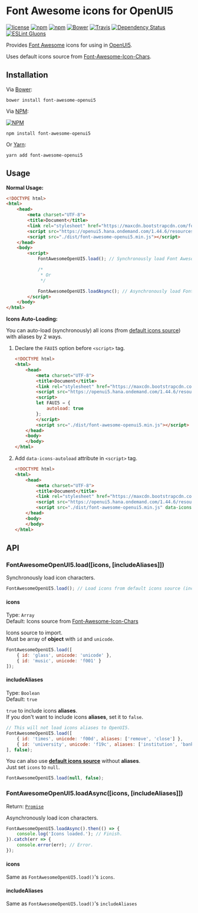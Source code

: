 # Font Awesome icons for OpenUI5
[![license](https://img.shields.io/github/license/gluons/font-awesome-openui5.svg?style=flat-square)](https://github.com/gluons/font-awesome-openui5/blob/master/LICENSE)
[![npm](https://img.shields.io/npm/v/font-awesome-openui5.svg?style=flat-square)](https://www.npmjs.com/package/font-awesome-openui5)
[![npm](https://img.shields.io/npm/dt/font-awesome-openui5.svg?style=flat-square)](https://www.npmjs.com/package/font-awesome-openui5)
[![Bower](https://img.shields.io/bower/v/font-awesome-openui5.svg?style=flat-square)](https://github.com/gluons/font-awesome-openui5)
[![Travis](https://img.shields.io/travis/gluons/font-awesome-openui5.svg?style=flat-square)](https://travis-ci.org/gluons/font-awesome-openui5)
[![Dependency Status](https://dependencyci.com/github/gluons/font-awesome-openui5/badge?style=flat-square)](https://dependencyci.com/github/gluons/font-awesome-openui5)
[![ESLint Gluons](https://img.shields.io/badge/code%20style-gluons-9C27B0.svg?style=flat-square)](https://github.com/gluons/eslint-config-gluons)

Provides [Font Awesome](http://fontawesome.io/) icons for using in [OpenUI5](http://openui5.org/).

Uses default icons source from [Font-Awesome-Icon-Chars](https://github.com/gluons/Font-Awesome-Icon-Chars).

## Installation

Via [Bower](https://bower.io/):

```
bower install font-awesome-openui5
```

Via [NPM](https://www.npmjs.com/):

[![NPM](https://nodei.co/npm/font-awesome-openui5.png?downloads=true&downloadRank=true&stars=true)](https://www.npmjs.com/package/font-awesome-openui5)

```
npm install font-awesome-openui5
```

Or [Yarn](https://yarnpkg.com/):

```
yarn add font-awesome-openui5
```

## Usage

**Normal Usage:**

```html
<!DOCTYPE html>
<html>
	<head>
		<meta charset="UTF-8">
		<title>Document</title>
		<link rel="stylesheet" href="https://maxcdn.bootstrapcdn.com/font-awesome/4.7.0/css/font-awesome.min.css">
		<script src="https://openui5.hana.ondemand.com/1.44.6/resources/sap-ui-core.js"></script>
		<script src="./dist/font-awesome-openui5.min.js"></script>
	</head>
	<body>
		<script>
			FontAwesomeOpenUI5.load(); // Synchronously load Font Awesome icons to OpenUI5

			/*
			 * Or
			 */

			FontAwesomeOpenUI5.loadAsync(); // Asynchronously load Font Awesome icons to OpenUI5
		</script>
	</body>
</html>
```

**Icons Auto-Loading:**

You can auto-load (synchronously) all icons (from [default icons source](https://github.com/gluons/Font-Awesome-Icon-Chars)) with aliases by 2 ways.

1. Declare the `FAUI5` option before `<script>` tag.

	```html
	<!DOCTYPE html>
	<html>
		<head>
			<meta charset="UTF-8">
			<title>Document</title>
			<link rel="stylesheet" href="https://maxcdn.bootstrapcdn.com/font-awesome/4.7.0/css/font-awesome.min.css">
			<script src="https://openui5.hana.ondemand.com/1.44.6/resources/sap-ui-core.js"></script>
			<script>
			let FAUI5 = {
				autoload: true
			};
			</script>
			<script src="./dist/font-awesome-openui5.min.js"></script>
		</head>
		<body>
		</body>
	</html>
	```

2. Add `data-icons-autoload` attribute in `<script>` tag.

	```html
	<!DOCTYPE html>
	<html>
		<head>
			<meta charset="UTF-8">
			<title>Document</title>
			<link rel="stylesheet" href="https://maxcdn.bootstrapcdn.com/font-awesome/4.7.0/css/font-awesome.min.css">
			<script src="https://openui5.hana.ondemand.com/1.44.6/resources/sap-ui-core.js"></script>
			<script src="./dist/font-awesome-openui5.min.js" data-icons-autoload></script>
		</head>
		<body>
		</body>
	</html>
	```

## API

### FontAwesomeOpenUI5.load([icons, [includeAliases]])

Synchronously load icon characters.

```javascript
FontAwesomeOpenUI5.load(); // Load icons from default icons source (include aliases).
```

#### icons
Type: `Array`  
Default: Icons source from [Font-Awesome-Icon-Chars](https://github.com/gluons/Font-Awesome-Icon-Chars)

Icons source to import.  
Must be array of **object** with `id` and `unicode`.

```javascript
FontAwesomeOpenUI5.load([
	{ id: 'glass', unicode: 'unicode' },
	{ id: 'music', unicode: 'f001' }
]);
```

#### includeAliases
Type: `Boolean`  
Default: `true`

`true` to include icons **aliases**.  
If you don't want to include icons **aliases**, set it to `false`.

```javascript
// This will not load icons aliases to OpenUI5.
FontAwesomeOpenUI5.load([
	{ id: 'times', unicode: 'f00d', aliases: ['remove', 'close'] },
	{ id: 'university', unicode: 'f19c', aliases: ['institution', 'bank'] }
], false);
```

You can also use [**default icons source**](https://github.com/gluons/Font-Awesome-Icon-Chars) without **aliases**.  
Just set `icons` to `null`.

```javascript
FontAwesomeOpenUI5.load(null, false);
```

### FontAwesomeOpenUI5.loadAsync([icons, [includeAliases]])
Return: [`Promise`](https://developer.mozilla.org/en-US/docs/Web/JavaScript/Reference/Global_Objects/Promise)

Asynchronously load icon characters.

```javascript
FontAwesomeOpenUI5.loadAsync().then(() => {
	console.log('Icons loaded.'); // Finish.
}).catch(err => {
	console.error(err); // Error.
});
```

#### icons

Same as `FontAwesomeOpenUI5.load()`'s `icons`.

#### includeAliases

Same as `FontAwesomeOpenUI5.load()`'s `includeAliases`
